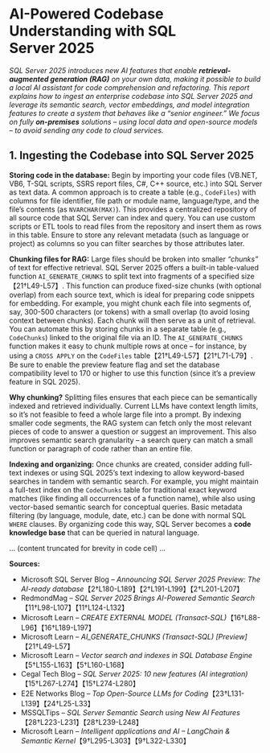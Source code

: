 # AI-Powered Codebase Understanding with SQL Server 2025

*SQL Server 2025 introduces new AI features that enable **retrieval-augmented generation (RAG)** on your own data, making it possible to build a local AI assistant for code comprehension and refactoring. This report explains how to ingest an enterprise codebase into SQL Server 2025 and leverage its semantic search, vector embeddings, and model integration features to create a system that behaves like a “senior engineer.” We focus on fully **on-premises** solutions – using local data and open-source models – to avoid sending any code to cloud services.* 

## 1. Ingesting the Codebase into SQL Server 2025

**Storing code in the database:** Begin by importing your code files (VB.NET, VB6, T-SQL scripts, SSRS report files, C#, C++ source, etc.) into SQL Server as text data. A common approach is to create a table (e.g., `CodeFiles`) with columns for file identifier, file path or module name, language/type, and the file’s contents (as `NVARCHAR(MAX)`). This provides a centralized repository of all source code that SQL Server can index and query. You can use custom scripts or ETL tools to read files from the repository and insert them as rows in this table. Ensure to store any relevant metadata (such as language or project) as columns so you can filter searches by those attributes later.

**Chunking files for RAG:** Large files should be broken into smaller *“chunks”* of text for effective retrieval. SQL Server 2025 offers a built-in table-valued function `AI_GENERATE_CHUNKS` to split text into fragments of a specified size【21†L49-L57】. This function can produce fixed-size chunks (with optional overlap) from each source text, which is ideal for preparing code snippets for embedding. For example, you might chunk each file into segments of, say, 300-500 characters (or tokens) with a small overlap (to avoid losing context between chunks). Each chunk will then serve as a unit of retrieval. You can automate this by storing chunks in a separate table (e.g., `CodeChunks`) linked to the original file via an ID. The `AI_GENERATE_CHUNKS` function makes it easy to chunk multiple rows at once – for instance, by using a `CROSS APPLY` on the `CodeFiles` table【21†L49-L57】【21†L71-L79】. Be sure to enable the preview feature flag and set the database compatibility level to 170 or higher to use this function (since it’s a preview feature in SQL 2025). 

**Why chunking?** Splitting files ensures that each piece can be semantically indexed and retrieved individually. Current LLMs have context length limits, so it’s not feasible to feed a whole large file into a prompt. By indexing smaller code segments, the RAG system can fetch only the most relevant pieces of code to answer a question or suggest an improvement. This also improves semantic search granularity – a search query can match a small function or paragraph of code rather than an entire file.

**Indexing and organizing:** Once chunks are created, consider adding full-text indexes or using SQL 2025’s text indexing to allow keyword-based searches in tandem with semantic search. For example, you might maintain a full-text index on the `CodeChunks` table for traditional exact keyword matches (like finding all occurrences of a function name), while also using vector-based semantic search for conceptual queries. Basic metadata filtering (by language, module, date, etc.) can be done with normal SQL `WHERE` clauses. By organizing code this way, SQL Server becomes a **code knowledge base** that can be queried in natural language.

... (content truncated for brevity in code cell) ...

**Sources:**

- Microsoft SQL Server Blog – *Announcing SQL Server 2025 Preview: The AI-ready database*【2†L180-L189】【2†L191-L199】【2†L201-L207】  
- RedmondMag – *SQL Server 2025 Brings AI-Powered Semantic Search*【11†L98-L107】【11†L124-L132】  
- Microsoft Learn – *CREATE EXTERNAL MODEL (Transact-SQL)*【16†L88-L96】【16†L189-L197】  
- Microsoft Learn – *AI_GENERATE_CHUNKS (Transact-SQL) [Preview]*【21†L49-L57】  
- Microsoft Learn – *Vector search and indexes in SQL Database Engine*【5†L155-L163】【5†L160-L168】  
- Cegal Tech Blog – *SQL Server 2025: 10 new features (AI integration)*【15†L267-L274】【15†L274-L280】  
- E2E Networks Blog – *Top Open-Source LLMs for Coding*【23†L131-L139】【24†L25-L33】  
- MSSQLTips – *SQL Server Semantic Search using New AI Features*【28†L223-L231】【28†L239-L248】  
- Microsoft Learn – *Intelligent applications and AI – LangChain & Semantic Kernel*【9†L295-L303】【9†L322-L330】  

